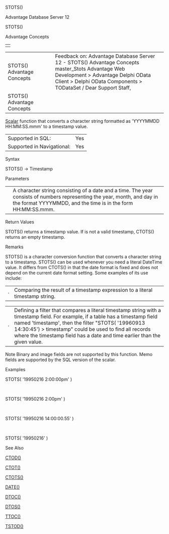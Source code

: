 STOTS()




Advantage Database Server 12  

STOTS()

Advantage Concepts

|  |
| --- |
|  |

|  |  |  |  |  |
| --- | --- | --- | --- | --- |
| STOTS()  Advantage Concepts |  |  | Feedback on: Advantage Database Server 12 - STOTS() Advantage Concepts master\_Stots Advantage Web Development > Advantage Delphi OData Client > Delphi OData Components > TODataSet / Dear Support Staff, |  |
| STOTS()  Advantage Concepts |  |  |  |  |

[Scalar](master_supported_scalar_functions.htm) function that converts a character string formatted as 'YYYYMMDD HH:MM:SS.mmm' to a timestamp value.

|  |  |
| --- | --- |
| Supported in SQL: | Yes |
| Supported in Navigational: | Yes |

Syntax

STOTS(<cTimestamp>) -> Timestamp

Parameters

|  |  |
| --- | --- |
| <cTimestamp> | A character string consisting of a date and a time. The year consists of numbers representing the year, month, and day in the format YYYYMMDD, and the time is in the form HH:MM:SS.mmm. |

Return Values

STOTS() returns a timestamp value. If <cTimestamp> is not a valid timestamp, CTOTS() returns an empty timestamp.

Remarks

STOTS() is a character conversion function that converts a character string to a timestamp. STOTS() can be used whenever you need a literal DateTime value. It differs from CTOTS() in that the date format is fixed and does not depend on the current date format setting. Some examples of its use include:

|  |  |
| --- | --- |
| · | Comparing the result of a timestamp expression to a literal timestamp string. |

|  |  |
| --- | --- |
| · | Defining a filter that compares a literal timestamp string with a timestamp field. For example, if a table has a timestamp field named 'timestamp', then the filter "STOTS( '19960913 14:30:45') > timestamp" could be used to find all records where the timestamp field has a date and time earlier than the given value. |

Note Binary and image fields are not supported by this function. Memo fields are supported by the SQL version of the scalar.

Examples

STOTS( '19950216 2:00:00pm' )

 

STOTS( '19950216 2:00pm' )

 

STOTS( '19950216 14:00:00.55' )

 

STOTS( '19950216' )

See Also

[CTOD()](master_ctod.htm)

[CTOT()](master_ctot.htm)

[CTOTS()](master_ctots.htm)

[DATE()](master_date.htm)

[DTOC()](master_dtoc.htm)

[DTOS()](master_dtos.htm)

[TTOC()](master_ttoc.htm)

[TSTOD()](master_tstod.htm)